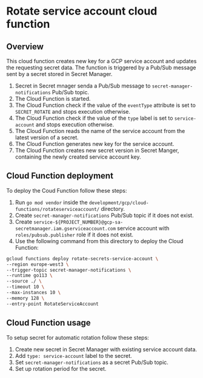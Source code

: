# Rotate service account cloud function


## Overview

This cloud function creates new key for a GCP service account and updates the requesting secret data. The function is triggered by a  Pub/Sub message sent by a secret stored in Secret Manager.

1. Secret in Secret mnager senda a Pub/Sub message to `secret-manager-notifications` Pub/Sub topic.
2. The Cloud Function is started.
3. The Cloud Function check if the value of the `eventType` attribute is set to `SECRET_ROTATE` and stops execution otherwise.
4. The Cloud Function check if the value of the `type` label is set to `service-account` and stops execution otherwise.
5. The Cloud Function reads the name of the service account from the latest version of a secret.
6. The Cloud Function generates new key for the service account.
7. The Cloud Function creates new secret version in Secret Manger, containing the newly created service account key.

## Cloud Function deployment

To deploy the Coud Function follow these steps:

1. Run `go mod vendor` inside the `development/gcp/cloud-functions/rotateserviceaccount/` directory.
2. Create `secret-manager-notifications` Pub/Sub topic if it does not exist.
3. Create `service-${PROJECT_NUMBER}@gcp-sa-secretmanager.iam.gserviceaccount.com` service account with `roles/pubsub.publisher` role if it does not exist.
4. Use the following command from this directory to deploy the Cloud Function:
```bash
gcloud functions deploy rotate-secrets-service-account \
--region europe-west3 \
--trigger-topic secret-manager-notifications \
--runtime go113 \
--source ./ \
--timeout 10 \
--max-instances 10 \
--memory 128 \
--entry-point RotateServiceAccount
```

## Cloud Function usage

To setup secret for automatic rotation follow these steps:
1. Create new secret in Secret Manager with existing service account data.
2. Add `type: service-account` label to the secret.
3. Set `secret-manager-notifications` as a secret Pub/Sub topic.
4. Set up rotation period for the secret.
